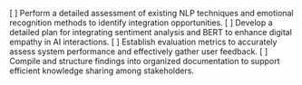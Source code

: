 [ ] Perform a detailed assessment of existing NLP techniques and emotional recognition methods to identify integration opportunities.
[ ] Develop a detailed plan for integrating sentiment analysis and BERT to enhance digital empathy in AI interactions.
[ ] Establish evaluation metrics to accurately assess system performance and effectively gather user feedback.
[ ] Compile and structure findings into organized documentation to support efficient knowledge sharing among stakeholders.